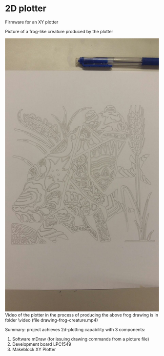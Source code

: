 # 2D plotter
Firmware for an XY plotter

Picture of a frog-like creature produced by the plotter

![Picture of a frog-like creature](/picture/frog-creature.jpeg)
Video of the plotter in the process of producing the above frog drawing is in folder \video (file drawing-frog-creature.mp4)

Summary: project achieves 2d-plotting capability with 3 components:

  1. Software mDraw (for issuing drawing commands from a picture file)
  1. Development board LPC1549
  1. Makeblock XY Plotter
